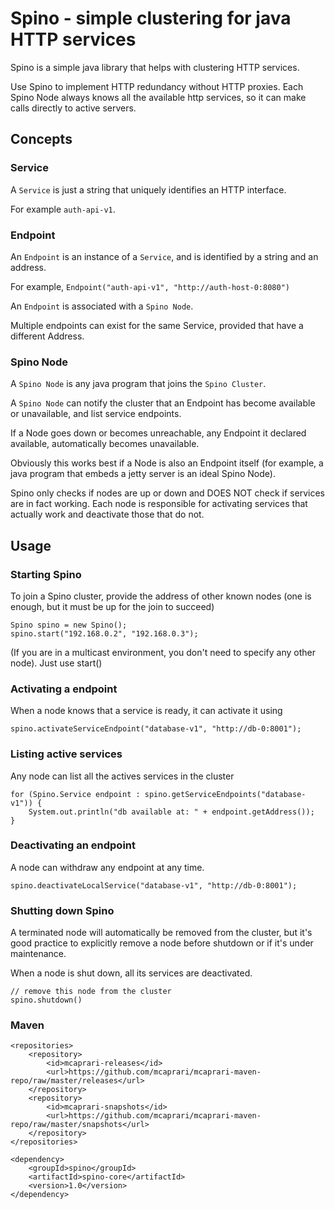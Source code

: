 Spino - simple clustering for java HTTP services
================================================

Spino is a simple java library that helps with clustering HTTP services.

Use Spino to implement HTTP redundancy without HTTP proxies.
Each Spino Node always knows all the available http services,
so it can make calls directly to active servers.

## Concepts

### Service

A `Service` is just a string that uniquely identifies an HTTP interface. 

For example `auth-api-v1`.

### Endpoint

An `Endpoint` is an instance of a `Service`, and is identified by a string and an address. 

For example, `Endpoint("auth-api-v1", "http://auth-host-0:8080")`

An `Endpoint` is associated with a `Spino Node`.

Multiple endpoints can exist for the same Service, provided that have a different Address.

### Spino Node

A `Spino Node` is any java program that joins the `Spino Cluster`.

A `Spino Node` can notify the cluster that an Endpoint has
become available or unavailable, and list service endpoints.

If a Node goes down or becomes unreachable, any Endpoint it
declared available, automatically becomes unavailable.

Obviously this works best if a Node is also an Endpoint itself
(for example, a java program that embeds a jetty server is an ideal Spino Node).

Spino only checks if nodes are up or down and DOES NOT check
if services are in fact working. Each node is responsible
for activating services that actually work and deactivate
those that do not.

## Usage

### Starting Spino

To join a Spino cluster, provide the address of other known nodes
(one is enough, but it must be up for the join to succeed)

    Spino spino = new Spino();
    spino.start("192.168.0.2", "192.168.0.3");

(If you are in a multicast environment, you don't need to specify any other node). Just use start()

### Activating a endpoint

When a node knows that a service is ready, it can activate it using

    spino.activateServiceEndpoint("database-v1", "http://db-0:8001");

### Listing active services

Any node can list all the actives services in the cluster

    for (Spino.Service endpoint : spino.getServiceEndpoints("database-v1")) {
        System.out.println("db available at: " + endpoint.getAddress());
    }

### Deactivating an endpoint

A node can withdraw any endpoint at any time.

    spino.deactivateLocalService("database-v1", "http://db-0:8001");

### Shutting down Spino

A terminated node will automatically be removed from the cluster,
but it's good practice to explicitly remove a node before shutdown
or if it's under maintenance.

When a node is shut down, all its services are deactivated.

    // remove this node from the cluster
    spino.shutdown()


### Maven

    <repositories>
        <repository>
            <id>mcaprari-releases</id>
            <url>https://github.com/mcaprari/mcaprari-maven-repo/raw/master/releases</url>
        </repository>
        <repository>
            <id>mcaprari-snapshots</id>
            <url>https://github.com/mcaprari/mcaprari-maven-repo/raw/master/snapshots</url>
        </repository>
    </repositories>

    <dependency>
        <groupId>spino</groupId>
        <artifactId>spino-core</artifactId>
        <version>1.0</version>
    </dependency>















